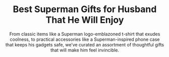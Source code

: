 ---
layout: post
title: Best Superman Gifts for Husband That He Will Enjoy
subtitle: From classic items like a Superman logo-emblazoned t-shirt that exudes coolness, to practical accessories like a Superman-inspired phone case that keeps his gadgets safe, we’ve curated an assortment of thoughtful gifts that will make him feel invincible.
header-img: "img/post/2023/09/copied/medium_superman_gifts_for_husband_c9fb7c3cb4.png"
header-style: text
permalink: "/superman-gifts-husband/"
catalog: true
tags:
  - Recipients 
  - Men
---    